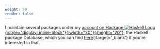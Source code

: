 ```yaml
---
weight: 50
render: false
---
```

I maintain several packages under my [account on Hackage ![Haskell Logo][haskell-logo]{:style="display: inline-block"}{:width="20"}{:height="20"}][account], the Haskell package Database, which you can find [here][account]{:target='_blank'} if you're interested in that.

[hackage]: https://hackage.haskell.org
[account]: https://hackage.haskell.org/user/justus
[haskell-logo]: https://evenmere.org/~bts/haskell-logo/logo-0.svg
